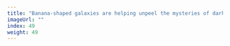 ```yaml
---
title: "Banana-shaped galaxies are helping unpeel the mysteries of dark matter"
imageUrl: ""
index: 49
weight: 49
---
```

